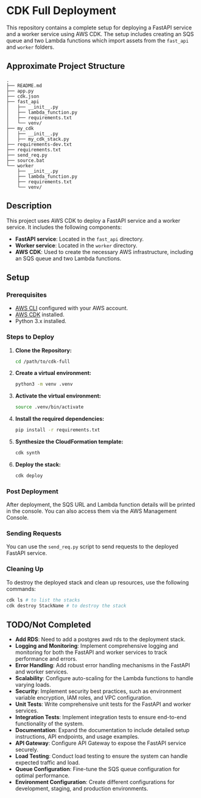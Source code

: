 # CDK Full Deployment

This repository contains a complete setup for deploying a FastAPI service and a worker service using AWS CDK. The setup includes creating an SQS queue and two Lambda functions which import assets from the `fast_api` and `worker` folders.

## Approximate Project Structure

```
.
├── README.md
├── app.py
├── cdk.json
├── fast_api
│   ├── __init__.py
│   ├── lambda_function.py
│   ├── requirements.txt
│   └── venv/
├── my_cdk
│   ├── __init__.py
│   ├── my_cdk_stack.py
├── requirements-dev.txt
├── requirements.txt
├── send_req.py
├── source.bat
└── worker
    ├── __init__.py
    ├── lambda_function.py
    ├── requirements.txt
    └── venv/
```

## Description

This project uses AWS CDK to deploy a FastAPI service and a worker service. It includes the following components:

- **FastAPI service**: Located in the `fast_api` directory.
- **Worker service**: Located in the `worker` directory.
- **AWS CDK**: Used to create the necessary AWS infrastructure, including an SQS queue and two Lambda functions.

## Setup

### Prerequisites

- [AWS CLI](https://aws.amazon.com/cli/) configured with your AWS account.
- [AWS CDK](https://aws.amazon.com/cdk/) installed.
- Python 3.x installed.

### Steps to Deploy

1. **Clone the Repository:**

   ```bash
   cd /path/to/cdk-full
   ```

2. **Create a virtual environment:**

   ```bash
   python3 -m venv .venv
   ```

3. **Activate the virtual environment:**

   ```bash
   source .venv/bin/activate
   ```

4. **Install the required dependencies:**

   ```bash
   pip install -r requirements.txt
   ```

5. **Synthesize the CloudFormation template:**

   ```bash
   cdk synth
   ```

6. **Deploy the stack:**

   ```bash
   cdk deploy
   ```

### Post Deployment

After deployment, the SQS URL and Lambda function details will be printed in the console. You can also access them via the AWS Management Console.

### Sending Requests

You can use the `send_req.py` script to send requests to the deployed FastAPI service.


### Cleaning Up

To destroy the deployed stack and clean up resources, use the following commands:

```bash
cdk ls # to list the stacks
cdk destroy StackName # to destroy the stack
```

## TODO/Not Completed
- **Add RDS**: Need to add a postgres awd rds to the deployment stack.
- **Logging and Monitoring**: Implement comprehensive logging and monitoring for both the FastAPI and worker services to track performance and errors.
- **Error Handling**: Add robust error handling mechanisms in the FastAPI and worker services.
- **Scalability**: Configure auto-scaling for the Lambda functions to handle varying loads.
- **Security**: Implement security best practices, such as environment variable encryption, IAM roles, and VPC configuration.
- **Unit Tests**: Write comprehensive unit tests for the FastAPI and worker services.
- **Integration Tests**: Implement integration tests to ensure end-to-end functionality of the system.
- **Documentation**: Expand the documentation to include detailed setup instructions, API endpoints, and usage examples.
- **API Gateway**: Configure API Gateway to expose the FastAPI service securely.
- **Load Testing**: Conduct load testing to ensure the system can handle expected traffic and load.
- **Queue Configuration**: Fine-tune the SQS queue configuration for optimal performance.
- **Environment Configuration**: Create different configurations for development, staging, and production environments.
